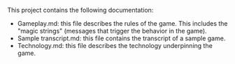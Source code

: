 This project contains the following documentation:

 * Gameplay.md: this file describes the rules of the game. This includes the "magic strings" (messages that trigger the behavior in the game).
 * Sample transcript.md: this file contains the transcript of a sample game.
 * Technology.md: this file describes the technology underpinning the game.
 
